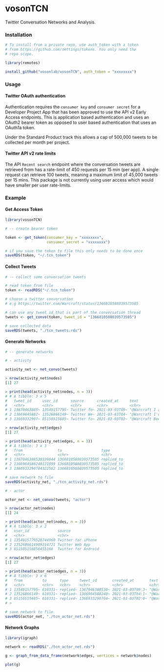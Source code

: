 # vosonTCN
Twitter Conversation Networks and Analysis.

### Installation

``` r
# To install from a private repo, use auth_token with a token
# from https://github.com/settings/tokens. You only need the
# repo scope.

library(remotes)

install_github("vosonlab/vosonTCN", auth_token = "xxxxxxxx")

```

### Usage

#### Twitter OAuth authentication

Authentication requires the `consumer key` and `consumer secret` for a Developer Project App that has been approved to use the API v2 Early Access endpoints. This is application based authentication and uses an OAuth2 bearer token as opposed to user based authentication that uses an OAuth1a token.

Under the Standard Product track this allows a cap of 500,000 tweets to be collected per month per project.

#### Twitter API v2 rate limits

The API `Recent search` endpoint where the conversation tweets are retrieved from has a rate-limit of 450 requests per 15 min (per app). A single request can retrieve 100 tweets, meaning a maximum limit of 45,000 tweets per 15 mins. This package is not currently using user access which would have smaller per user rate-limits.

### Example

#### Get Access Token
``` r
library(vosonTCN)

# -- create bearer token

token <- get_token(consumer_key = "xxxxxxxx",
                   consumer_secret = "xxxxxxxx")

# if you save the token to file this only needs to be done once
saveRDS(token, "~/.tcn_token")
```

#### Collect Tweets
```R
# -- collect some conversation tweets

# read token from file
token <- readRDS("~/.tcn_token")

# choose a twitter conversation
# e.g https://twitter.com/Warcraft/status/1366810588039573505

# can use any tweet id that is part of the conversation thread
tweets <- get_convo(token, tweet_id = "1366810588039573505")

# save collected data
saveRDS(tweets, "./tcn_tweets.rds")
```

#### Generate Networks
```R
# -- generate networks

# - activity

activity_net <- net_convo(tweets)

> nrow(activity_net$nodes)
[1] 27

> print(head(activity_net$nodes, n = 3))
# # A tibble: 3 x 5
#   tweet_id     user_id      source      created_at     text                           
#   <chr>        <chr>        <chr>       <chr>          <chr>                          
# 1 13670463885~ 13540157795~ Twitter fo~ 2021-03-03T09~ "@Warcraft I am a professional~
# 2 13669645882~ 13526866149~ Twitter We~ 2021-03-03T04~ "@Warcraft I'd watch but I don~
# 3 13669332907~ 85150515685~ Twitter fo~ 2021-03-03T02~ "@Warcraft Been gone for a bit~

> nrow(activity_net$edges)
[1] 27

> print(head(activity_net$edges, n = 3))
# # A tibble: 3 x 3
#   from                to                  type      
#   <chr>               <chr>               <chr>     
# 1 1367046388530339844 1366810588039573505 replied_to
# 2 1366964588240121859 1366810588039573505 replied_to
# 3 1366933290704322562 1366810588039573505 replied_to

# save network to file
saveRDS(activity_net, "./tcn_activity_net.rds")

# - actor

actor_net <- net_convo(tweets, "actor")

> nrow(actor_net$nodes)
[1] 24

> print(head(actor_net$nodes, n = 3))
# # A tibble: 3 x 2
#   user_id             source             
#   <chr>               <chr>              
# 1 1354015779528744960 Twitter for iPhone 
# 2 1352686614909214721 Twitter Web App    
# 3 851505156856455168  Twitter for Android

> nrow(actor_net$edges)
[1] 27

> print(head(actor_net$edges, n = 3))
# # A tibble: 3 x 6
#   from         to      type     tweet_id       created_at       text                                                             
#   <chr>        <chr>   <chr>    <chr>          <chr>            <chr>                                                            
# 1 13540157795~ 610331~ replied~ 1367046388530~ 2021-03-03T09:3~ "@Warcraft I am a professional designer, with 4 years experience~
# 2 13526866149~ 610331~ replied~ 1366964588240~ 2021-03-03T04:1~ "@Warcraft I'd watch but I don't care to see Hpal/Fire Mage/x fo~
# 3 85150515685~ 610331~ replied~ 1366933290704~ 2021-03-03T02:0~ "@Warcraft Been gone for a bit whats with this free for all buff~
# >

# save network to file
saveRDS(actor_net, "./tcn_actor_net.rds")
```

#### Network Graphs

```R
library(igraph)

network <- readRDS("./tcn_actor_net.rds")

g <- graph_from_data_frame(network$edges, vertices = network$nodes)

plot(g)
```
